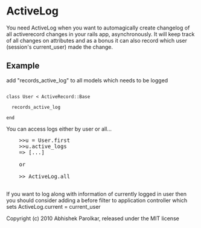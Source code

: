 ActiveLog
=========
You need ActiveLog when you want to automagically create changelog of all activerecord changes in your rails app, asynchronously. It will keep track of all changes on attributes and as a bonus it can also record which user (session's current_user) made the change.

Example
-------

add "records\_active_log" to all models which needs to be logged
<pre><code>
class User < ActiveRecord::Base

  records_active_log

end
</code></pre>

You can access logs either by user or all...

<pre>
	>>u = User.first
	>>u.active_logs
	=> [...]
	
	or
	
	>> ActiveLog.all

</pre>

If you want to log along with information of currently logged in user then you should consider adding a before filter to application controller which sets ActiveLog.current = current_user


Copyright (c) 2010 Abhishek Parolkar, released under the MIT license
